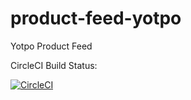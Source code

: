 # product-feed-yotpo
Yotpo Product Feed

CircleCI Build Status:

[![CircleCI](https://circleci.com/gh/mm1800FlowersTest/product-feed-yotpo/tree/master.svg?style=svg)](https://circleci.com/gh/mm1800FlowersTest/product-feed-yotpo/tree/master)
